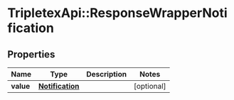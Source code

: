 # TripletexApi::ResponseWrapperNotification

## Properties
Name | Type | Description | Notes
------------ | ------------- | ------------- | -------------
**value** | [**Notification**](Notification.md) |  | [optional] 


